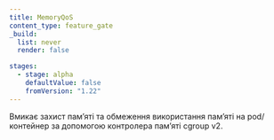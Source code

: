```yaml
---
title: MemoryQoS
content_type: feature_gate
_build:
  list: never
  render: false

stages:
  - stage: alpha 
    defaultValue: false
    fromVersion: "1.22"
---
```

Вмикає захист памʼяті та обмеження використання памʼяті на pod/контейнер за допомогою контролера памʼяті cgroup v2.

